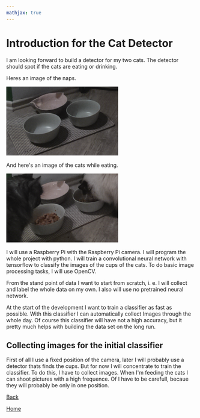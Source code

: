 ```yaml
---
mathjax: true
---
```



# Introduction for the Cat Detector

I am looking forward to build a detector for my two cats. The detector should spot if the cats are eating or drinking. 

Heres an image of the naps. 

![Figure 1](/images/2018_11_10_0.png)

And here's an image of the cats while eating.

![Figure 1](/images/2018_11_10_1.png)


I will use a Raspberry Pi with the Raspberry Pi camera. I will program the whole project with python. I will train a convolutional neural network with tensorflow to classify the images of the cups of the cats. To do basic image processing tasks, I will use OpenCV.

From the stand point of data I want to start from scratch, i. e. I will collect and label the whole data on my own. I also will use no pretrained neural network. 


At the start of the development I want to train a classifier as fast as possible. With this classifier I can automatically collect Images through the whole day. Of course this classifier will have not a high accuracy, but it pretty much helps with building the data set on the long run. 

## Collecting images for the initial classifier
First of all I use a fixed position of the camera, later I will probably use a detector thats finds the cups. But for now I will concentrate to train the classifier. To do this, I have to collect images. When I'm feeding the cats I can shoot pictures with a high frequence. Of I have to be carefull, becaue they will probably be only in one position.  


[Back](https://felix-ha.github.io/2018/11/10/overview_cat_detector)

[Home](https://felix-ha.github.io)

